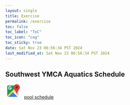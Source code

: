 ```yaml
---
layout: single
title: Exercise
permalink: /exercise
toc: false
toc_label: "ToC"
toc_icon: "cog"
toc_sticky: true
date: Sat Nov 23 06:56:34 PST 2024
last_modified_at: Sat Nov 23 06:56:34 PST 2024
---
```


<h2 id="southwest-ymca-aquatics-schedule">
	Southwest YMCA Aquatics Schedule
</h2>

<a href="https://maps.app.goo.gl/erB3ywGWHMHxXqSi9"><img width="48" height="48" src="/resource/favicons/icons8-google-maps-old-480.svg"></a>
&nbsp;
<a href="https://www.ymcasv.org/pool-schedule">pool schedule</a>

<!--div class="fig-container">
<img src="/resource/exercise/southwest-ymca-aquatics-schedule.jpeg">
</div-->

